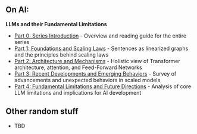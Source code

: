 ## On AI: 
**LLMs and their Fundamental Limitations**
- [Part 0: Series Introduction](https://hackmd.io/@LFNB9ifoT024aMHXU49sog/BJT-UHkeJl) - Overview and reading guide for the entire series
- [Part 1: Foundations and Scaling Laws](https://hackmd.io/@LFNB9ifoT024aMHXU49sog/Bkh_RwLdC) - Sentences as linearized graphs and the principles behind scaling laws
- [Part 2: Architecture and Mechanisms](https://hackmd.io/@LFNB9ifoT024aMHXU49sog/SkIeptWT0) - Holistic view of Transformer architecture, attention, and Feed-Forward Networks
- [Part 3: Recent Developments and Emerging Behaviors](https://hackmd.io/@LFNB9ifoT024aMHXU49sog/Hy2E40GTC) - Survey of advancements and unexpected behaviors in scaled models
- [Part 4: Fundamental Limitations and Future Directions](https://hackmd.io/@LFNB9ifoT024aMHXU49sog/Sk6FdLgA0) - Analysis of core LLM limitations and implications for AI development

## Other random stuff
- TBD
